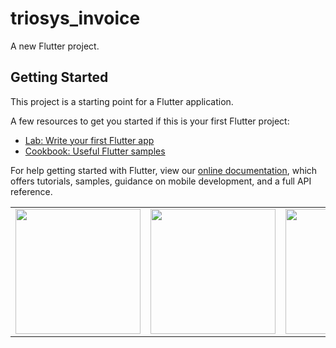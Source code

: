 # triosys_invoice

A new Flutter project.

## Getting Started

This project is a starting point for a Flutter application.

A few resources to get you started if this is your first Flutter project:

- [Lab: Write your first Flutter app](https://flutter.dev/docs/get-started/codelab)
- [Cookbook: Useful Flutter samples](https://flutter.dev/docs/cookbook)

For help getting started with Flutter, view our
[online documentation](https://flutter.dev/docs), which offers tutorials,
samples, guidance on mobile development, and a full API reference.

<table>
  <tr>
    <td><img src="https://user-images.githubusercontent.com/42668854/119367434-f3d8e300-bcd7-11eb-8720-926fbf78f31c.png" width="200"></td>
    <td><img src="https://user-images.githubusercontent.com/42668854/119367439-f5a2a680-bcd7-11eb-989a-db53dfa5778c.png" width="200"></td>
    <td><img src="https://user-images.githubusercontent.com/42668854/119367441-f63b3d00-bcd7-11eb-8324-2f7340d912dc.png" width="200"></td>
    <td><img src="https://user-images.githubusercontent.com/42668854/119367443-f63b3d00-bcd7-11eb-8f50-0a27fafefacb.png" width="200"></td>
  </tr>
